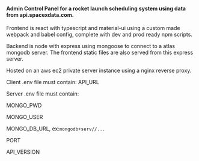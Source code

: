 #### Admin Control Panel for a rocket launch scheduling system using data from api.spacexdata.com.

Frontend is react with typescript and material-ui using a custom made webpack and babel config, complete with dev and prod ready npm scripts.

Backend is node with express using mongoose to connect to a atlas mongodb server. The frontend static files are also served from this express server.

Hosted on an aws ec2 private server instance using a nginx reverse proxy.

Client .env file must contain:
API_URL

Server .env file must contain:

MONGO_PWD

MONGO_USER

MONGO_DB_URL, ex:`mongodb+serv//...`

PORT

API_VERSION
